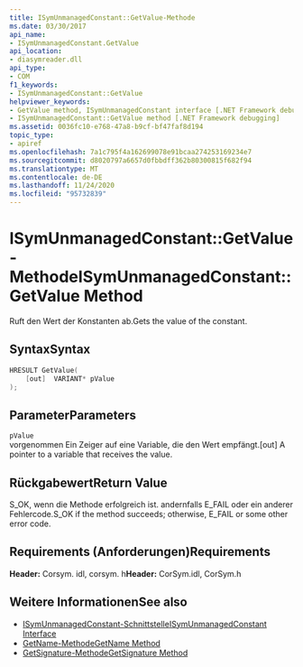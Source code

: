 ```yaml
---
title: ISymUnmanagedConstant::GetValue-Methode
ms.date: 03/30/2017
api_name:
- ISymUnmanagedConstant.GetValue
api_location:
- diasymreader.dll
api_type:
- COM
f1_keywords:
- ISymUnmanagedConstant::GetValue
helpviewer_keywords:
- GetValue method, ISymUnmanagedConstant interface [.NET Framework debugging]
- ISymUnmanagedConstant::GetValue method [.NET Framework debugging]
ms.assetid: 0036fc10-e768-47a8-b9cf-bf47faf8d194
topic_type:
- apiref
ms.openlocfilehash: 7a1c795f4a162699078e91bcaa274253169234e7
ms.sourcegitcommit: d8020797a6657d0fbbdff362b80300815f682f94
ms.translationtype: MT
ms.contentlocale: de-DE
ms.lasthandoff: 11/24/2020
ms.locfileid: "95732839"
---
```

# <a name="isymunmanagedconstantgetvalue-method"></a><span data-ttu-id="4b3f2-102">ISymUnmanagedConstant::GetValue-Methode</span><span class="sxs-lookup"><span data-stu-id="4b3f2-102">ISymUnmanagedConstant::GetValue Method</span></span>

<span data-ttu-id="4b3f2-103"> Ruft den Wert der Konstanten ab.</span><span class="sxs-lookup"><span data-stu-id="4b3f2-103">Gets the value of the constant.</span></span>  
  
## <a name="syntax"></a><span data-ttu-id="4b3f2-104">Syntax</span><span class="sxs-lookup"><span data-stu-id="4b3f2-104">Syntax</span></span>  
  
```cpp  
HRESULT GetValue(  
    [out]  VARIANT* pValue  
);  
```  
  
## <a name="parameters"></a><span data-ttu-id="4b3f2-105">Parameter</span><span class="sxs-lookup"><span data-stu-id="4b3f2-105">Parameters</span></span>  

 `pValue`  
 <span data-ttu-id="4b3f2-106">vorgenommen Ein Zeiger auf eine Variable, die den Wert empfängt.</span><span class="sxs-lookup"><span data-stu-id="4b3f2-106">[out] A pointer to a variable that receives the value.</span></span>  
  
## <a name="return-value"></a><span data-ttu-id="4b3f2-107">Rückgabewert</span><span class="sxs-lookup"><span data-stu-id="4b3f2-107">Return Value</span></span>  

 <span data-ttu-id="4b3f2-108">S_OK, wenn die Methode erfolgreich ist. andernfalls E_FAIL oder ein anderer Fehlercode.</span><span class="sxs-lookup"><span data-stu-id="4b3f2-108">S_OK if the method succeeds; otherwise, E_FAIL or some other error code.</span></span>  
  
## <a name="requirements"></a><span data-ttu-id="4b3f2-109">Requirements (Anforderungen)</span><span class="sxs-lookup"><span data-stu-id="4b3f2-109">Requirements</span></span>  

 <span data-ttu-id="4b3f2-110">**Header:** Corsym. idl, corsym. h</span><span class="sxs-lookup"><span data-stu-id="4b3f2-110">**Header:** CorSym.idl, CorSym.h</span></span>  
  
## <a name="see-also"></a><span data-ttu-id="4b3f2-111">Weitere Informationen</span><span class="sxs-lookup"><span data-stu-id="4b3f2-111">See also</span></span>

- [<span data-ttu-id="4b3f2-112">ISymUnmanagedConstant-Schnittstelle</span><span class="sxs-lookup"><span data-stu-id="4b3f2-112">ISymUnmanagedConstant Interface</span></span>](isymunmanagedconstant-interface.md)
- [<span data-ttu-id="4b3f2-113">GetName-Methode</span><span class="sxs-lookup"><span data-stu-id="4b3f2-113">GetName Method</span></span>](isymunmanagedconstant-getname-method.md)
- [<span data-ttu-id="4b3f2-114">GetSignature-Methode</span><span class="sxs-lookup"><span data-stu-id="4b3f2-114">GetSignature Method</span></span>](isymunmanagedconstant-getsignature-method.md)
